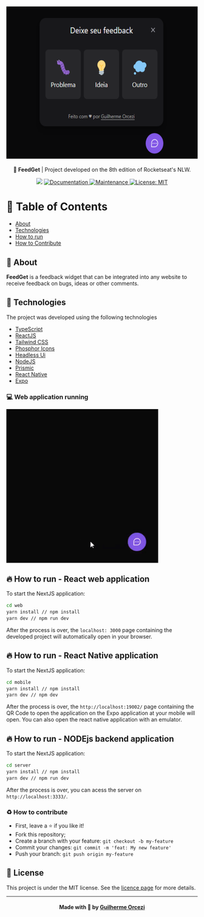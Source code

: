 <h3 align="center">
    <img alt="Feedget" width="600" height="400" title="#logo" src="./github_assets/banner.png">
    <br>
</h3>
<p align="center"> 🚀 <strong>FeedGet</strong> | Project developed on the 8th edition of Rocketseat's NLW.
 </p>

<p align="center">
   <img src="https://img.shields.io/badge/version-1.0.0-blue.svg?cacheSeconds=2592000" />
  <a href="https://github.com/guilhermeorcezi/feedget#readme">
    <img alt="Documentation" src="https://img.shields.io/badge/documentation-yes-brightgreen.svg" target="_blank" />
  </a>
  <a href="https://github.com/guilhermeorcezi/feedge/graphs/commit-activity">
    <img alt="Maintenance" src="https://img.shields.io/badge/Maintained%3F-yes-green.svg" target="_blank" />
  </a>
  <a href="https://github.com/guilhermeorcezi/feedge/blob/main/LICENSE">
    <img alt="License: MIT" src="https://img.shields.io/badge/License-MIT-yellow.svg" target="_blank" />
  </a>
</p>

# :pushpin: Table of Contents

- [About](#sobre)
- [Technologies](#tecnologias-utilizadas)
- [How to run](#como-usar)
- [How to Contribute](#como-contribuir)

<a id="sobre"></a>
## :bookmark: About

<strong>FeedGet</strong> is a feedback widget that can be integrated into any website to receive feedback on bugs, ideas or other comments.

<a id="#tecnologias-utilizadas"></a>
## :rocket: Technologies

The project was developed using the following technologies

- [TypeScript](https://www.typescriptlang.org/)
- [ReactJS](https://reactjs.org/)
- [Tailwind CSS](https://tailwindcss.com/)
- [Phosphor Icons](https://phosphoricons.com/)
- [Headless Ui](https://headlessui.dev/)
- [NodeJS](https://nodejs.org/en/)
- [Prismic](https://prismic.io/)
- [React Native](https://reactnative.dev/)
- [Expo](https://expo.dev/)

### 💻 Web application running
<center>
    <div style="display: flex; width='100%' flex-direction: 'row'; align-items: 'center'; justify-content:'center">
           <img src="./github_assets/use.gif" width="400px">
    </div>
</center>

<a id="#como-usar"></a>
## :fire: How to run - React web application

To start the NextJS application:
```bash
cd web
yarn install // npm install
yarn dev // npm run dev
```
After the process is over, the `localhost: 3000` page containing the developed project will automatically open in your browser. 

## :fire: How to run - React Native application

To start the NextJS application:
```bash
cd mobile
yarn install // npm install
yarn dev // npm dev
```
After the process is over, the `http://localhost:19002/` page containing the QR Code to open the application on the Expo application at your mobile will open. You can also open the react native application with an emulator.

## :fire: How to run - NODEjs backend application

To start the NextJS application:
```bash
cd server
yarn install // npm install
yarn dev // npm run dev
```
After the process is over, you can acess the server on `http://localhost:3333/`.

<a id="#como-contribuir"></a>
### :recycle: How to contribute
- First, leave a ⭐ if you like it!
- Fork this repository;
- Create a branch with your feature: `git checkout -b my-feature`
- Commit your changes: `git commit -m 'feat: My new feature'`
- Push your branch: `git push origin my-feature`

## :memo: License

This project is under the MIT license. See the [licence page](https://opensource.org/licenses/MIT) for more details.

---

<h4 align="center">
    Made with 💜 by <a href="https://www.linkedin.com/in/guilherme-orcezi" target="_blank">Guilherme Orcezi</a>
</h4>
